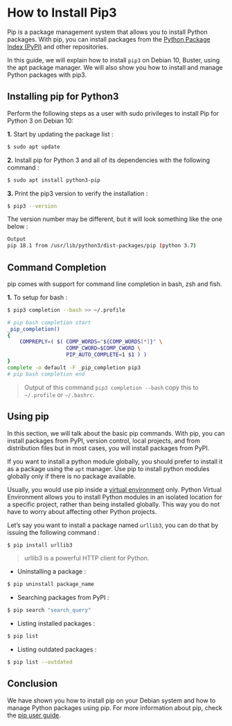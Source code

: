 # How to Install Pip3
Pip is a package management system that allows you to install Python packages. With pip, you can install packages from the [Python Package Index (PyPI)](https://pypi.org/) and other repositories.

In this guide, we will explain how to install `pip3` on Debian 10, Buster, using the apt package manager. We will also show you how to install and manage Python packages with pip3.

## Installing pip for Python3
Perform the following steps as a user with sudo privileges to install Pip for Python 3 on Debian 10:

**1.** Start by updating the package list :
```bash
$ sudo apt update
```

**2.** Install pip for Python 3 and all of its dependencies with the following command :
```bash
$ sudo apt install python3-pip
```

**3.** Print the pip3 version to verify the installation :
```bash
$ pip3 --version
```
The version number may be different, but it will look something like the one below :
```bash
Output
pip 18.1 from /usr/lib/python3/dist-packages/pip (python 3.7)
```

## Command Completion
pip comes with support for command line completion in bash, zsh and fish.

**1.** To setup for bash :
```bash
$ pip3 completion --bash >> ~/.profile
```
```bash
# pip bash completion start
_pip_completion()
{
    COMPREPLY=( $( COMP_WORDS="${COMP_WORDS[*]}" \
                   COMP_CWORD=$COMP_CWORD \
                   PIP_AUTO_COMPLETE=1 $1 ) )
}
complete -o default -F _pip_completion pip3
# pip bash completion end
```
> Output of this command `pip3 completion --bash` copy this to `~/.profile` or `~/.bashrc`.

## Using pip
In this section, we will talk about the basic pip commands. With pip, you can install packages from PyPI, version control, local projects, and from distribution files but in most cases, you will install packages from PyPI.

If you want to install a python module globally, you should prefer to install it as a package using the `apt` manager. Use pip to install python modules globally only if there is no package available.

Usually, you would use pip inside a [virtual environment](https://docs.python.org/3/library/venv.html) only. Python Virtual Environment allows you to install Python modules in an isolated location for a specific project, rather than being installed globally. This way you do not have to worry about affecting other Python projects.

Let’s say you want to install a package named `urllib3`, you can do that by issuing the following command :
```bash
$ pip install urllib3
```
> urllib3 is a powerful HTTP client for Python.

* Uninstalling a package :
```bash
$ pip uninstall package_name
```

* Searching packages from PyPI :
```bash
$ pip search "search_query"
```

* Listing installed packages :
```bash
$ pip list
```

* Listing outdated packages :
```bash
$ pip list --outdated
```

## Conclusion
We have shown you how to install pip on your Debian system and how to manage Python packages using pip. For more information about pip, check the [pip user guide](https://pip.pypa.io/en/stable/user_guide/).